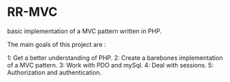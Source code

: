 RR-MVC
======

basic implementation of a MVC pattern written in PHP. 

The main goals of this project are : 

1: Get a better understanding of PHP.
2: Create a barebones implementation of a MVC pattern. 
3: Work with PDO and mySql.
4: Deal with sessions.
5: Authorization and authentication.
